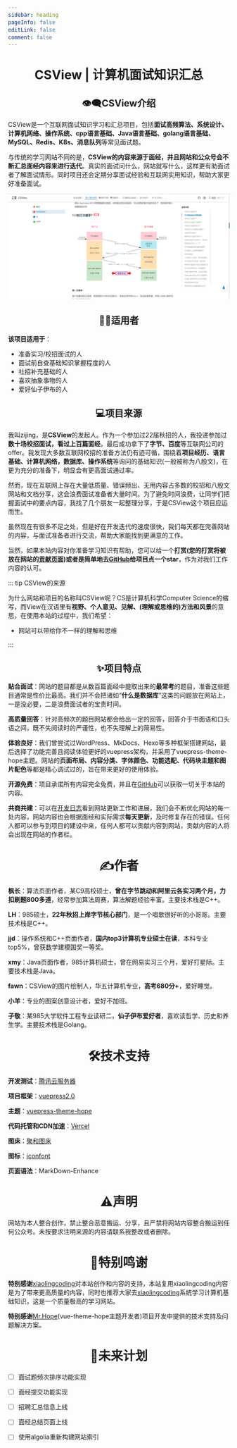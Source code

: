 ```yaml
---
sidebar: heading
pageInfo: false
editLink: false
comment: false
---
```


<p id="标题"></p>

<h1 align="center">CSView | 计算机面试知识汇总</h1>




<p id="CSView介绍"></p>

<h2 align="center">👁‍🗨CSView介绍</h2>

CSView是一个互联网面试知识学习和汇总项目，包括**面试高频算法、系统设计、计算机网络、操作系统、cpp语言基础、Java语言基础、golang语言基础、MySQL、Redis、K8s、消息队列**等常见面试题。

与传统的学习网站不同的是，**CSView的内容来源于面经，并且网站和公众号会不断汇总面经内容来进行迭代**。真实的面试问什么，网站就写什么，这样更有助面试者了解面试情形。同时项目还会定期分享面试经验和互联网实用知识，帮助大家更好准备面试。

![网站概览](https://raw.githubusercontent.com/zijing2333/CSView-pic/main/overview/%E7%BD%91%E7%AB%99%E6%A6%82%E8%A7%88.png)

<p id="适用者"></p>

<h2 align="center">🧑‍💻适用者</h2>


**该项目适用于**：

- 准备实习/校招面试的人
- 面试前自查基础知识掌握程度的人
- 社招补充基础的人
- 喜欢抽象事物的人
- 爱好仙子伊布的人



<p id="项目来源"></p>

<h2 align="center">💻项目来源</h2>


我叫zijing，是**CSView**的发起人。作为一个参加过22届秋招的人，我投递参加过**数十场校招面试，看过上百篇面经**，最后成功拿下了**字节、百度**等互联网公司的offer。我发现大多数互联网校招的准备方法仍有迹可循，围绕着**项目经历、语言基础、计算机网络，数据库、操作系统**等询问的基础知识(一般被称为八股文)，在更为充分的准备下，明显会有更高面试通过率。

然而，现在互联网上存在大量低质量、错误频出、无用内容占多数的校招和八股文网站和文档分享，这会浪费面试准备者大量时间。为了避免时间浪费，让同学们把握面试中的要点内容，我找了几个朋友一起整理分享，于是CSView这个项目应运而生。

虽然现在有很多不足之处，但是好在开发迭代的速度很快，我们每天都在完善网站的内容，与面试准备者进行交流，帮助大家能找到更满意的工作。

当然，如果本站内容对你准备学习知识有帮助，您可以给一个**打赏(您的打赏将被放在网站的[贡献页面](https://www.csview.cn/website-contribution))**或者是**简单地去[GitHub](https://github.com/zijing2333/CSView)给项目点一个star**，作为对我们工作内容的认可。

::: tip CSView的来源

为什么网站和项目的名称叫CSView呢？CS是计算机科学Computer Science的缩写，而View在汉语里有**视野、个人意见、见解、(理解或思维的)方法和风景**的意思，在使用本站的过程中，我们希望：

- 网站可以带给你不一样的理解和思维

:::

<p id="特点"></p>

<h2 align="center">✨项目特点</h2>


**贴合面试**：网站的题目都是从数百篇面经中提取出来的**最常考**的题目，准备这些题目通常是性价比最高。我们并不会把诸如“**什么是数据库**”这类的问题放在网站上，一是没必要，二是浪费面试者的宝贵时间。

**高质量回答**：针对高频次的题目网站都会给出一定的回答，回答介于书面语和口头语之间，既不失阅读时的严谨性，也不失理解上的简易性。

**体验良好**：我们曾尝试过WordPress、MkDocs、Hexo等多种框架搭建网站，最后选择了功能完善且阅读体验更好的vuepress架构，并采用了vuepress-theme-hope主题。网站的**页面布局、内容分类、字体颜色、功能选配、代码块主题和图片配色**等都是精心调试过的，旨在带来更好的使用体验。

**开源免费**：项目承诺所有内容完全免费，并且在[GitHub](https://github.com/zijing2333/CSView)可以获取一切关于本站的内容。

**共商共建**：可以在[开发日志](https://www.csview.cn/development-log/)看到网站更新工作和进展，我们会不断优化网站的每一处内容，网站内容也会根据面经和实际需求**每天更新**，及时修复存在的错误。任何人都可以参与到项目的建设中来，任何人都可以贡献内容到网站，贡献内容的人将会出现在网站的作者栏。




<p id="作者"></p>

<h1 align="center">✍作者</h1>

**枫长**：算法页面作者，某C9高校硕士，**曾在字节跳动和阿里云各实习两个月，力扣刷题800多道**，经常参加算法周赛，算法解题经验丰富。主要技术栈是C++。



**LH**：985硕士，**22年秋招上岸字节核心部门**，是一个唱歌很好听的小哥哥。主要技术栈是C++。



**jjd**：操作系统和C++页面作者，**国内top3计算机专业硕士在读**，本科专业top5%，曾获数学建模国奖一等奖。



**xmy**：Java页面作者，985计算机硕士，曾在网易实习三个月，爱好打星际。主要技术栈是Java。



**fawn**：CSView的图片绘制人，华五计算机专业，**高考680分+**，爱好睡觉。



**小羊**：专业的图案创意设计者，爱好不加班。



**子敬**：某985大学软件工程专业读研二，**仙子伊布爱好者**，喜欢读哲学、历史和养生学。主要技术栈是Golang。


<p id="技术支持"></p>

<h1 align="center">🛠技术支持</h1>

**开发测试**：[腾讯云服务器](https://github.com/zijing2333/CSView)

**项目框架**：[vuepress2.0](https://v2.vuepress.vuejs.org/)

**主题**：[vuepress-theme-hope](https://theme-hope.vuejs.press/)

**代码托管和CDN加速**：[Vercel](https://vercel.com/)

**图床**：[聚和图床](https://www.superbed.cn/)

**图标**：[iconfont](https://www.iconfont.cn/)

**页面语法**：MarkDown-Enhance


<p id="声明"></p>

<h1 align="center">⚠️声明</h1>

网站为本人整合创作，禁止整合恶意搬运、分享，且严禁将网站内容整合搬运到任何公众号。未按要求注明来源的内容请联系我整改或者删除。


<p id="特别鸣谢"></p>

<h1 align="center">🦀特别鸣谢</h1>

**特别感谢**[xiaolingcoding](https://xiaolincoding.com/)对本站创作和内容的支持，本站复用xiaolingcoding内容是为了带来更高质量的内容，同时也推荐大家去[xiaolingcoding](https://xiaolincoding.com/)系统学习计算机基础知识，这是一个质量极高的学习网站。

**特别感谢**[Mr.Hope](https://mrhope.site/)(vue-theme-hope主题开发者)项目开发中提供的技术支持及问题解决方案。


<p id="未来计划"></p>

<h1 align="center">📅未来计划</h1>

- [ ] 面试题频次排序功能实现
- [ ] 面经提交功能实现
- [ ] 招聘汇总信息上线
- [ ] 面经总结页面上线
- [ ] 使用algolia重新构建网站索引





